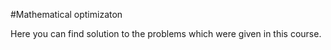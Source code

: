 #Mathematical optimizaton

Here you can find solution to the problems which were given in this course.
